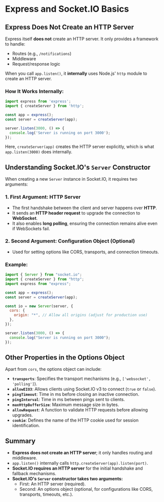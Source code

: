 # Express and Socket.IO Basics

## Express Does Not Create an HTTP Server
Express itself **does not** create an HTTP server. It only provides a framework to handle:
- Routes (e.g., `/notifications`)
- Middleware
- Request/response logic

When you call `app.listen()`, it **internally** uses Node.js' `http` module to create an HTTP server.

### How It Works Internally:
```js
import express from 'express';
import { createServer } from 'http';

const app = express();
const server = createServer(app);

server.listen(3000, () => {
  console.log('Server is running on port 3000');
});
```
Here, `createServer(app)` creates the HTTP server explicitly, which is what `app.listen(3000)` does internally.

## Understanding Socket.IO's `Server` Constructor
When creating a new `Server` instance in Socket.IO, it requires two arguments:

### 1. **First Argument: HTTP Server**
- The first handshake between the client and server happens over **HTTP**.
- It sends an **HTTP header request** to upgrade the connection to **WebSocket**.
- It also enables **long polling**, ensuring the connection remains alive even if WebSockets fail.

### 2. **Second Argument: Configuration Object (Optional)**
- Used for setting options like CORS, transports, and connection timeouts.

### Example:
```js
import { Server } from "socket.io";
import { createServer } from "http";
import express from "express";

const app = express();
const server = createServer(app);

const io = new Server(server, {
  cors: {
    origin: "*", // Allow all origins (adjust for production use)
  },
});

server.listen(3000, () => {
  console.log("Server is running on port 3000");
});
```

## Other Properties in the Options Object
Apart from `cors`, the options object can include:

- **`transports`**: Specifies the transport mechanisms (e.g., `['websocket', 'polling']`).
- **`allowEIO3`**: Allows clients using Socket.IO v3 to connect (`true` or `false`).
- **`pingTimeout`**: Time in ms before closing an inactive connection.
- **`pingInterval`**: Time in ms between pings sent to clients.
- **`maxHttpBufferSize`**: Maximum message size in bytes.
- **`allowRequest`**: A function to validate HTTP requests before allowing upgrades.
- **`cookie`**: Defines the name of the HTTP cookie used for session identification.

## Summary
- **Express does not create an HTTP server**; it only handles routing and middleware.
- `app.listen()` internally calls `http.createServer(app).listen(port)`.
- **Socket.IO requires an HTTP server** for the initial handshake and fallback mechanisms.
- **Socket.IO's `Server` constructor takes two arguments:**
  - First: An HTTP server (required).
  - Second: An options object (optional, for configurations like CORS, transports, timeouts, etc.).
